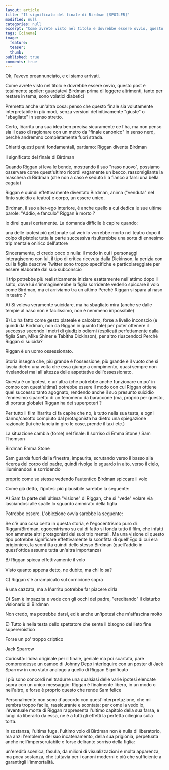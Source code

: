 ```yaml
---
layout: article
title: "Il significato del finale di Birdman [SPOILER]"
modified: null
categories: null
excerpt: "Come avrete visto nel titolo e dovrebbe essere ovvio, questo post è totalmente spoiler..."
tags: [cinema]
image: 
  feature: 
  teaser:
  thumb: 
published: true
comments: true
---
```


Ok, l'avevo preannunciato, e ci siamo arrivati.

Come avrete visto nel titolo e dovrebbe essere ovvio, questo post è totalmente spoiler: guardatevi Birdman prima di leggere altrimenti, tanto per restare in tema, sono volatici diabetici

Premetto anche un'altra cosa: penso che questo finale sia volutamente interpretabile in più modi, senza versioni definitivamente "giuste" o "sbagliate" in senso stretto.

Certo, Iñarritu una sua idea ben precisa sicuramente ce l'ha, ma non penso sia il caso di ragionare con un metro da "finale canonico" in senso nerd, perché andremmo completamente fuori strada.

Chiariti questi punti fondamentali, partiamo:
Riggan diventa Birdman

Il significato del finale di Birdman

Quando Riggan si leva le bende, mostrando il suo "naso nuovo", possiamo osservare come quest'ultimo ricordi vagamente un becco, rassomigliante la maschera di Birdman (che non a caso è seduto li a fianco a farsi una bella cagata)

Riggan è quindi effettivamente diventato Birdman, anima ("venduta" nel finto suicidio a teatro) e corpo, un essere unico.

Birdman, il suo alter-ego interiore, è anche quello a cui dedica le sue ultime parole:
"Addio, e fanculo"
Riggan è morto ?

Io direi quasi certamente. La domanda difficile è capire quando:

una delle ipotesi più gettonate sul web lo vorrebbe morto nel teatro dopo il colpo di pistola: tutta la parte successiva risulterebbe una sorta di ennesimo trip mentale onirico dell'attore

Sinceramente, ci credo poco o nulla: il modo in cui i personaggi interagiscono con lui, il tipo di critica ricevuta dalla Dickinson, la perizia con cui la figlia descrive Twitter sono troppo specifiche e particolareggiate per essere elaborate dal suo subconscio

Il trip potrebbe più realisticamente iniziare esattamente nell'attimo dopo il salto, dove lui s'immaginerebbe la figlia sorridente vederlo spiccare il volo come Birdman, ma ci arriviamo tra un attimo
Perché Riggan si spara al naso in teatro ?

A) Si voleva veramente suicidare, ma ha sbagliato mira (anche se dalle tempie al naso non è facilissimo, non è nemmeno impossibile)

B) Lo ha fatto come gesto plateale e calcolato, forse a livello inconscio (e quindi da Birdman, non da Riggan in quanto tale) per poter ottenere il successo secondo i metri di giudizio odierni (esplicati perfettamente dalla figlia Sam, Mike Shiner e Tabitha Dickinson), per altro riuscendoci
Perché Riggan si suicida?

Riggan è un uomo ossessionato.

Storia insegna che, più grande è l'ossessione, più grande è il vuoto che si lascia dietro una volta che essa giunge a compimento, quasi sempre non rivelandosi mai all'altezza delle aspettative dell'ossessionato.

Questa è un'ipotesi, e un'altra (che potrebbe anche funzionare un po' in combo con quest'ultima) potrebbe essere il modo con cui Riggan ottiene quel successo tanto agognato, rendendo anche il suo presunto suicidio l'ennesimo siparietto di un fenomeno da baraccone (ma, proprio per questo, di portata globale)
Riggan ha dei superpoteri ?

Per tutto il film Iñarritu ci fa capire che no, è tutto nella sua testa, e ogni danno/casotto compiuto dal protagonista ha dietro una spiegazione razionale (lui che lancia in giro le cose, prende il taxi etc.)

La situazione cambia (forse) nel finale:
Il sorriso di Emma Stone / Sam Thomson

Birdman Emma Stone

Sam guarda fuori dalla finestra, impaurita, scrutando verso il basso alla ricerca del corpo del padre, quindi rivolge lo sguardo in alto, verso il cielo, illuminandosi e sorridendo

proprio come se stesse vedendo l'autentico Birdman spiccare il volo

Come già detto, l'ipotesi più plausibile sarebbe la seguente:

A) Sam fa parte dell'ultima "visione" di Riggan, che si "vede" volare via lasciandosi alle spalle lo sguardo ammirato della figlia

Potrebbe essere. L'obiezione ovvia sarebbe la seguente: 

Se c'è una cosa certa in questa storia, è l'egocentrismo puro di Riggan/Birdman, egocentrismo su cui di fatto si fonda tutto il film, che infatti non ammette altri protagonisti dei suoi trip mentali.
Ma una visione di questo tipo potrebbe significare effettivamente la sconfitta di quell'Ego di cui era prigioniero, la sconfitta quindi dello stesso Birdman (quell'addio in quest'ottica assume tutta un'altra importanza)

B) Riggan spicca effettivamente il volo

Visto quanto appena detto, ne dubito, ma chi lo sa?

C) Riggan s'è arrampicato sul cornicione sopra

è una cazzata, ma a Iñarritu potrebbe far piacere dirla

D) Sam è impazzita e vede con gli occhi del padre, "ereditando" il disturbo visionario di Birdman

Non credo, ma potrebbe darsi, ed è anche un'ipotesi che m'affascina molto

E) Tutto è nella testa dello spettatore che sente il bisogno del lieto fine supereroistico

Forse un po' troppo criptico

Jack Sparrow

Curiosità: l'idea originale per il finale, geniale ma poi scartata, pare comprendesse un cameo di Johnny Depp interloquire con un poster di Jack Sparrow in uno stato analogo a quello di Riggan
Significato 

I più sono concordi nel tradurre una qualsiasi delle varie ipotesi elencate sopra con un unico messaggio: Riggan è finalmente libero, in un modo o nell'altro, e forse è proprio questo che rende Sam felice

Personalmente non sono d'accordo con quest'interpretazione, che mi sembra troppo facile, rassicurante e scontata: per come la vedo io, l'eventuale morte di Riggan rappresenta l'ultimo capitolo della sua farsa, e lungi da liberarlo da essa, ne è a tutti gli effetti la perfetta ciliegina sulla torta.

In sostanza, l'ultima fuga, l'ultimo volo di Birdman non è nulla di liberatorio, ma anzi l'emblema del suo incatenamento, della sua prigionia, perpetuata anche nell'imperscrutabile e forse delirante sorriso della figlia:

un'eredità scenica, fasulla, da milioni di visualizzazioni e molta apparenza, ma poca sostanza, che tuttavia per i canoni moderni è più che sufficiente a garantirgli l'immortalità.
